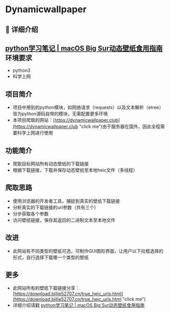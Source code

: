 # Dynamicwallpaper
## 🍑 详细介绍
[python学习笔记 | macOS Big Sur动态壁纸食用指南 ](https://billie52707.cn/2020/06/python%E5%AD%A6%E4%B9%A0%E7%AC%94%E8%AE%B0-macos-big-sur%E5%8A%A8%E6%80%81%E5%A3%81%E7%BA%B8%E9%A3%9F%E7%94%A8%E6%8C%87%E5%8D%97/)
环境要求
---
- python3
- 科学上网


项目简介
---
- 项目中用到的python模块，如网络请求（requests）以及文本解析（etree）皆为python源码自带的模块，无需配置更多环境<br>
- 本项目爬取的网站：[https://dynamicwallpaper.club](https://dynamicwallpaper.club "click me")由于服务器在国外，因此全程需要科学上网进行使用


功能简介
---
- 爬取目标网站所有动态壁纸的下载链接
- 根据下载链接，下载并保存动态壁纸至本地heic文件（多线程）


爬取思路
---
- 使用浏览器的开发者工具，捕捉到真实的壁纸下载链接<br>
- 分析真实的下载链接的url参数（共有三个）<br>
- 分步获取各个参数<br>
- 访问壁纸链接，保存其返回的二进制文本至本地文件


改进
---
- 此网站有不同类型的壁纸可选，可制作GUI图形界面，让用户以下拉框选择的形式，自行选择下载哪一个类型的壁纸


更多
---
- 此网站所有的壁纸下载链接分享：[https://download.billie52707.cn/true_heic_urls.html](https://download.billie52707.cn/true_heic_urls.html "click me")
- 详细介绍请戳 [python学习笔记 | macOS Big Sur动态壁纸食用指南 ](https://billie52707.cn/2020/06/python%E5%AD%A6%E4%B9%A0%E7%AC%94%E8%AE%B0-macos-big-sur%E5%8A%A8%E6%80%81%E5%A3%81%E7%BA%B8%E9%A3%9F%E7%94%A8%E6%8C%87%E5%8D%97/)

    

